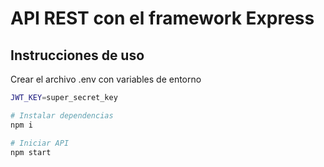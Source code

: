 # API REST con el framework Express

## Instrucciones de uso

Crear el archivo .env con variables de entorno

```bash
JWT_KEY=super_secret_key
```

```bash
# Instalar dependencias
npm i

# Iniciar API
npm start
```